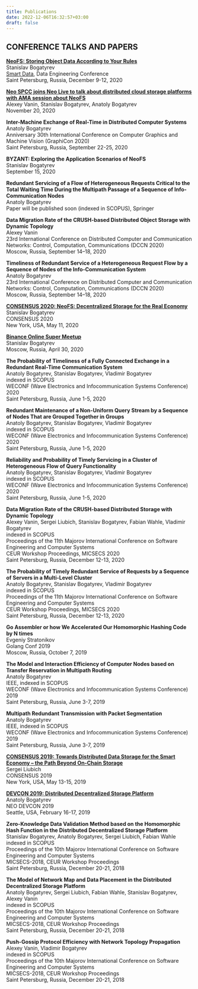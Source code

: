 ```yaml
---
title: Publications
date: 2022-12-06T16:32:57+03:00
draft: false
---
```


## CONFERENCE TALKS AND PAPERS

[**NeoFS: Storing Object Data According to Your Rules**](https://smartdataconf.ru/en/2020/spb/talks/6eh0kwhsf7mevgsqmgsvvc/)  
Stanislav Bogatyrev  
[Smart Data](https://smartdataconf.ru/en/#about), Data Engineering Conference  
Saint Petersburg, Russia, December 9-12, 2020 

[**Neo SPCC joins Neo Live to talk about distributed cloud storage platforms with AMA session about NeoFS**](https://neonewstoday.com/general/transcript-neo-spcc-joins-neo-live-to-talk-about-distributed-cloud-storage-platforms/)  
Alexey Vanin, Stanislav Bogatyrev, Anatoly Bogatyrev  
November 20, 2020  

**Inter-Machine Exchange of Real-Time in Distributed Computer Systems**  
Anatoly Bogatyrev  
Anniversary 30th International Conference on Computer Graphics and Machine Vision (GraphiCon 2020)  
Saint Petersburg, Russia, September 22-25, 2020  

**BYZANT: Exploring the Application Scenarios of NeoFS**  
Stanislav Bogatyrev  
September 15, 2020  

**Redundant Servicing of a Flow of Heterogeneous Requests Critical to the Total Waiting Time During the Multipath Passage of a Sequence of Info-Communication Nodes**  
Anatoly Bogatyrev  
Paper will be published soon (indexed in SCOPUS), Springer  

**Data Migration Rate of the CRUSH-based Distributed Object Storage with Dynamic Topology**  
Alexey Vanin  
23rd International Conference on Distributed Computer and Communication Networks: Control, Computation, Communications (DCCN 2020)  
Moscow, Russia, September 14–18, 2020  

**Timeliness of Redundant Service of a Heterogeneous Request Flow by a Sequence of Nodes of the Info-Communication System**  
Anatoly Bogatyrev  
23rd International Conference on Distributed Computer and Communication Networks: Control, Computation, Communications (DCCN 2020)  
Moscow, Russia, September 14–18, 2020  

[**CONSENSUS 2020: NeoFS: Decentralized Storage for the Real Economy**](https://www.youtube.com/watch?v=8JjDx8JrHjM)
Stanislav Bogatyrev  
CONSENSUS 2020  
New York, USA, May 11, 2020  

[**Binance Online Super Meetup**](https://neonewstoday.com/events/neo-spcc-to-participate-in-binance-hosted-virtual-meetup-on-april-30th/)  
Stanislav Bogatyrev  
Moscow, Russia, April 30, 2020  

**The Probability of Timeliness of a Fully Connected Exchange in a Redundant Real-Time Communication System**  
Anatoly Bogatyrev, Stanislav Bogatyrev, Vladimir Bogatyrev  
indexed in SCOPUS  
WECONF (Wave Electronics and Infocommunication Systems Conference) 2020  
Saint Petersburg, Russia, June 1-5, 2020  

**Redundant Maintenance of a Non-Uniform Query Stream by a Sequence of Nodes That are Grouped Together in Groups**  
Anatoly Bogatyrev, Stanislav Bogatyrev, Vladimir Bogatyrev  
indexed in SCOPUS  
WECONF (Wave Electronics and Infocommunication Systems Conference) 2020  
Saint Petersburg, Russia, June 1-5, 2020  

**Reliability and Probability of Timely Servicing in a Cluster of Heterogeneous Flow of Query Functionality**  
Anatoly Bogatyrev, Stanislav Bogatyrev, Vladimir Bogatyrev  
indexed in SCOPUS  
WECONF (Wave Electronics and Infocommunication Systems Conference) 2020  
Saint Petersburg, Russia, June 1-5, 2020  

**Data Migration Rate of the CRUSH-based Distributed Storage with Dynamic Topology**  
Alexey Vanin, Sergei Liubich, Stanislav Bogatyrev, Fabian Wahle, Vladimir Bogatyrev  
indexed in SCOPUS  
Proceedings of the 11th Majorov International Conference on Software Engineering and Computer Systems  
CEUR Workshop Proceedings, MICSECS 2020  
Saint Petersburg, Russia, December 12-13, 2020  

**The Probability of Timely Redundant Service of Requests by a Sequence of Servers in a Multi-Level Cluster**  
Anatoly Bogatyrev, Stanislav Bogatyrev, Vladimir Bogatyrev  
indexed in SCOPUS  
Proceedings of the 11th Majorov International Conference on Software Engineering and Computer Systems  
CEUR Workshop Proceedings, MICSECS 2020  
Saint Petersburg, Russia, December 12-13, 2020  

**Go Assembler or how We Accelerated Our Homomorphic Hashing Code by N times**  
Evgeniy Stratonikov  
Golang Conf 2019  
Moscow, Russia, October 7, 2019  

**The Model and Interaction Efficiency of Computer Nodes based on Transfer Reservation in Multipath Routing**  
Anatoly Bogatyrev  
IEEE, indexed in SCOPUS  
WECONF (Wave Electronics and Infocommunication Systems Conference) 2019  
Saint Petersburg, Russia, June 3-7, 2019  

**Multipath Redundant Transmission with Packet Segmentation**  
Anatoly Bogatyrev  
IEEE, indexed in SCOPUS  
WECONF (Wave Electronics and Infocommunication Systems Conference) 2019  
Saint Petersburg, Russia, June 3-7, 2019  

[**CONSENSUS 2019: Towards Distributed Data Storage for the Smart Economy – the Path Beyond On-Chain Storage**](https://neonewstoday.com/development/neofs-data-storage-payment-and-auditing-demoed-at-consensus-2019/%20)  
Sergei Liubich  
CONSENSUS 2019  
New York, USA, May 13-15, 2019  

[**DEVCON 2019: Distributed Decentralized Storage Platform**](https://neonewstoday.com/development/neo-spcc-demos-neofs-candidate-proof-of-concept-following-devcon-presentation/)  
Anatoly Bogatyrev  
NEO DEVCON 2019  
Seattle, USA, February 16-17, 2019  

**Zero-Knowledge Data Validation Method based on the Homomorphic Hash Function in the Distributed Decentralized Storage Platform**  
Stanislav Bogatyrev, Anatoly Bogatyrev, Sergei Liubich, Fabian Wahle  
indexed in SCOPUS  
Proceedings of the 10th Majorov International Conference on Software Engineering and Computer Systems  
MICSECS-2018, CEUR Workshop Proceedings  
Saint Petersburg, Russia, December 20-21, 2018  

**The Model of Network Map and Data Placement in the Distributed Decentralized Storage Platform**  
Anatoly Bogatyrev, Sergei Liubich, Fabian Wahle, Stanislav Bogatyrev, Alexey Vanin  
indexed in SCOPUS  
Proceedings of the 10th Majorov International Conference on Software Engineering and Computer Systems  
MICSECS-2018, CEUR Workshop Proceedings  
Saint Petersburg, Russia, December 20-21, 2018  

**Push-Gossip Protocol Efficiency with Network Topology Propagation**  
Alexey Vanin, Vladimir Bogatyrev  
indexed in SCOPUS  
Proceedings of the 10th Majorov International Conference on Software Engineering and Computer Systems  
MICSECS-2018, CEUR Workshop Proceedings  
Saint Petersburg, Russia, December 20-21, 2018  
